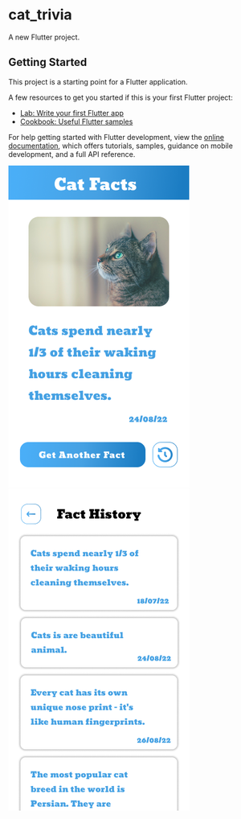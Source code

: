 # cat_trivia

A new Flutter project.

## Getting Started

This project is a starting point for a Flutter application.

A few resources to get you started if this is your first Flutter project:

- [Lab: Write your first Flutter app](https://docs.flutter.dev/get-started/codelab)
- [Cookbook: Useful Flutter samples](https://docs.flutter.dev/cookbook)

For help getting started with Flutter development, view the
[online documentation](https://docs.flutter.dev/), which offers tutorials,
samples, guidance on mobile development, and a full API reference.

![MainScreen](https://github.com/koperdasV/Cat-Trivia/blob/main/Main%20Screen.png)
![HistoryScreen](https://github.com/koperdasV/Cat-Trivia/blob/main/Fact%20History%20Screen.png)
